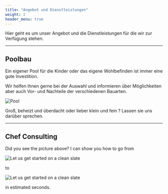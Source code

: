 ```yaml
---
title: "Angebot und Dienstleistungen"
weight: 2
header_menu: true
---
```


Hier geht es um unser Angebot und die Dienstleistungen für die wir zur Verfügung stehen.

---

## Poolbau

Ein eigener Pool für die Kinder oder das eigene Wohlbefinden ist immer eine gute Investition.

Wir helfen ihnen gerne bei der Auswahl und informieren über Möglichkeiten aber auch Vor- und Nachteile der verschiedenen Bauarten.

![Pool](../images/pool.jpg)

Groß, beheizt und überdacht oder lieber klein und fein ? Lassen sie uns darüber sprechen.

---

## Chef Consulting

Did you see the picture above? I can show you how to go from

![Let us get started on a clean slate](../images/board-bunch-cooking-food-349609.jpg)

to

![Let us get started on a clean slate](../images/woman-pouring-juice-on-glass-3184192.jpg)

in estimated seconds.
